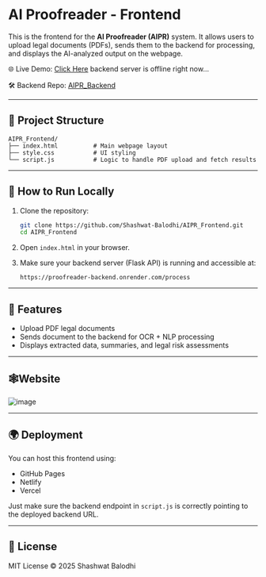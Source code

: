 
# AI Proofreader - Frontend

This is the frontend for the **AI Proofreader (AIPR)** system. It allows users to upload legal documents (PDFs), sends them to the backend for processing, and displays the AI-analyzed output on the webpage.

🌐 Live Demo: [Click Here](https://shashwat-balodhi.github.io/AIPR_Frontend/)   backend server is offline right now...

🛠️ Backend Repo: [AIPR_Backend](https://github.com/Shashwat-Balodhi/AIPR_Backend)

---

## 📁 Project Structure

```
AIPR_Frontend/
├── index.html          # Main webpage layout
├── style.css           # UI styling
└── script.js           # Logic to handle PDF upload and fetch results
```

---

## 🚀 How to Run Locally

1. Clone the repository:
   ```bash
   git clone https://github.com/Shashwat-Balodhi/AIPR_Frontend.git
   cd AIPR_Frontend
   ```

2. Open `index.html` in your browser.

3. Make sure your backend server (Flask API) is running and accessible at:
   ```
   https://proofreader-backend.onrender.com/process
   ```

---

## 🧠 Features

- Upload PDF legal documents
- Sends document to the backend for OCR + NLP processing
- Displays extracted data, summaries, and legal risk assessments

---


## 🕸️Website 

![image](https://github.com/user-attachments/assets/0cddc1c7-98cc-43b2-b244-8efa36e83039)


---
## 🌍 Deployment

You can host this frontend using:
- GitHub Pages
- Netlify
- Vercel

Just make sure the backend endpoint in `script.js` is correctly pointing to the deployed backend URL.

---

## 📜 License

MIT License © 2025 Shashwat Balodhi
